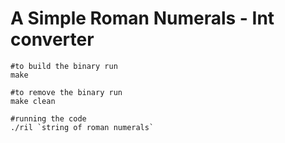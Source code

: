 # A Simple Roman Numerals - Int converter #

```shell
#to build the binary run
make

#to remove the binary run
make clean

#running the code
./ril `string of roman numerals`
```
